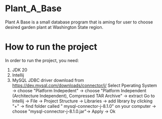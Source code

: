 # Plant_A_Base

Plant A Base is a small database program that is aming for user to choose desired garden plant at Washington State region. 

# How to run the project

In order to run the project, you need:

1. JDK 20
2. Intellij
3. MySQL JDBC driver download from https://dev.mysql.com/downloads/connector/j/
    Select Pperating System -> choose "Platform Indepedent" -> choose "Platform Independent (Architecture Independent), Compressed TAR Archive" -> extract
    Go to Intellij -> File -> Project Structure -> Libraries -> add library by clicking "+" -> find folder called " mysql-connector-j-8.1.0" on your computer -> choose "mysql-connector-j-8.1.0.jar"-> Apply -> Ok 
